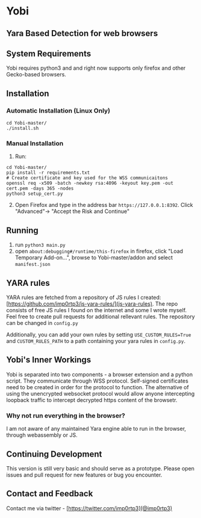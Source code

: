 # Yobi

## Yara Based Detection for web browsers

## System Requirements
Yobi requires python3 and and right now supports only firefox and other Gecko-based browsers.

## Installation

### Automatic Installation (Linux Only)

```
cd Yobi-master/
./install.sh
```

### Manual Installation

1. Run:
```
cd Yobi-master/
pip install -r requirements.txt
# Create certificate and key used for the WSS communicaitons
openssl req -x509 -batch -newkey rsa:4096 -keyout key.pem -out cert.pem -days 365 -nodes 
python3 setup_cert.py
```
2. Open Firefox and type in the address bar `https://127.0.0.1:8392`. Click "Advanced"-> "Accept the Risk and Continue"

## Running
1. run `python3 main.py`
2. open `about:debugging#/runtime/this-firefox` in firefox, click "Load Temporary Add-on...", browse to Yobi-master/addon and select `manifest.json`


## YARA rules

YARA rules are fetched from a repository of JS rules I created: [https://github.com/imp0rtp3/js-yara-rules/](js-yara-rules). The repo consists of free JS rules I found on the internet and some I wrote myself. Feel free to create pull requests for additional rellevant rules. 
The repository can be changed in `config.py`

Additionally, you can add your own rules by setting `USE_CUSTOM_RULES=True` and `CUSTOM_RULES_PATH` to a path containing your yara rules in `config.py`.

## Yobi's Inner Workings
Yobi is separated into two components - a browser extension and a python script.
They communicate through WSS protocol. Self-signed certificates need to be created in order for the protocol to function. The alternative of using the unencrypted websocket protocol would allow anyone intercepting loopback traffic to intercept decrypted https content of the browsetr.

### Why not run everything in the browser?

I am not aware of any maintained Yara engine able to run in the browser, through webassembly or JS.

## Continuing Development
This version is still very basic and should serve as a prototype. Please open issues and pull request for new features or bug you encounter.

## Contact and Feedback

Contact me via twitter - [https://twitter.com/imp0rtp3](@imp0rtp3)
